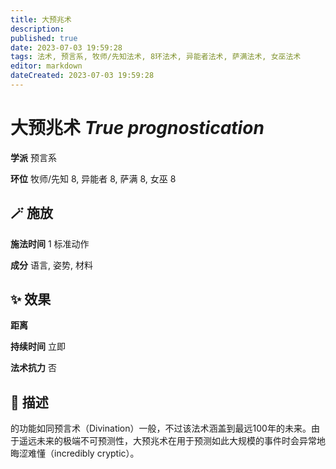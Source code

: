 ```yaml
---
title: 大预兆术
description: 
published: true
date: 2023-07-03 19:59:28
tags: 法术, 预言系, 牧师/先知法术, 8环法术, 异能者法术, 萨满法术, 女巫法术
editor: markdown
dateCreated: 2023-07-03 19:59:28
---
```


# **大预兆术** *True prognostication*

**学派** 预言系 

**环位** 牧师/先知 8, 异能者 8, 萨满 8, 女巫 8

## 🪄 施放

**施法时间** 1 标准动作

**成分** 语言, 姿势, 材料

## ✨ 效果  

**距离**   

**持续时间** 立即 

**法术抗力** 否

## 📖 描述

的功能如同预言术（Divination）一般，不过该法术涵盖到最远100年的未来。由于遥远未来的极端不可预测性，大预兆术在用于预测如此大规模的事件时会异常地晦涩难懂（incredibly cryptic）。
    